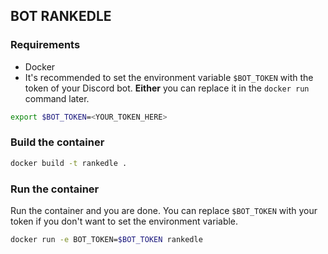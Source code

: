 ## BOT RANKEDLE

### Requirements
- Docker
- It's recommended to set the environment variable `$BOT_TOKEN` with the token of your Discord bot. **Either** you can replace it in the `docker run` command later.
```bash
export $BOT_TOKEN=<YOUR_TOKEN_HERE>
```

### Build the container
```bash
docker build -t rankedle .
```
### Run the container
Run the container and you are done. You can replace `$BOT_TOKEN` with your token if you don't want to set the environment variable.
```bash
docker run -e BOT_TOKEN=$BOT_TOKEN rankedle
```